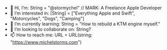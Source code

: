 - 👋 Hi, I’m: String = "@stormychel" // MARK: A Freelance Apple Developer
- 👀 I’m interested in: [String] = ["Everything Apple and Swift", "Motorcycles", "Dogs", "Camping"]
- 🌱 I’m currently learning: String = "How to rebuild a KTM engine myself."
- 💞️ I’m looking to collaborate on: String?
- 📫 How to reach me: URL = URL(string: "https://www.michelstorms.com")

<!---
stormychel/stormychel is a ✨ special ✨ repository because its `README.md` (this file) appears on your GitHub profile.
You can click the Preview link to take a look at your changes.
--->
